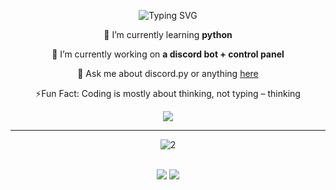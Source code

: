 <!-- Titel Text Animation -->
<p align=center>
  <img align=center src="https://readme-typing-svg.herokuapp.com?font=Inter&weight=500&size=34&duration=4000&pause=1000&color=F72CE8&center=true&vCenter=true&width=435&lines=Hi+There+%F0%9F%91%8B;I'm+Vinc+and+" alt="Typing SVG" />
</p>

<!-- List -->
<div align=center>

🌱 I’m currently learning **python**
  
🔭 I’m currently working on **a discord bot + control panel**

💬 Ask me about discord.py or anything [here](https://github.com/Vinc0739/Vinc0739/issues)
  
⚡Fun Fact: Coding is mostly about thinking, not typing – thinking
  
</div>

<!-- Badges -->
<div align=center>
      <img src="https://img.shields.io/badge/vinc0739-333333?style=for-the-badge&logo=Discord&logoColor=#7289da" />
</div>
    
<hr/>
<!--Skills Text Animation-->
<p align=center>
  <img align=center src="https://readme-typing-svg.herokuapp.com?font=Inter&weight=500&size=34&duration=4000&pause=1000&color=F72CE8&center=true&vCenter=true&width=435&lines=I'm+working+with+%F0%9F%9A%80" alt="2" />
</p>

<!--Skills List-->
<br/>
<div align="center">
    <img src="https://skillicons.dev/icons?i=,html,css,vscode,github,figma,git" />
    <img src="https://skillicons.dev/icons?i=nodejs,python,javascript,typescript,mongodb,java,mysql,python" /><br>
</div>

<br/>
